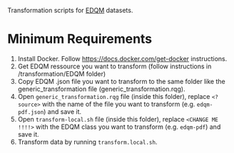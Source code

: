 Transformation scripts for [EDQM](https://standardterms.edqm.eu/) datasets.

# Minimum Requirements

1. Install Docker. Follow https://docs.docker.com/get-docker instructions.
1. Get EDQM ressource you want to transform (follow instructions in /transformation/EDQM folder)
1. Copy EDQM .json file you want to transform to the same folder like the generic_transformation file (generic_transformation.rqg).
1. Open `generic_transformation.rqg` file (inside this folder), replace `<?source>` with the name of the file you want to transform (e.g. `edqm-pdf.json`) and save it.
1. Open `transform-local.sh` file (inside this folder), replace `<CHANGE ME !!!!>` with the EDQM class you want to transform (e.g. `edqm-pdf`) and save it.
1. Transform data by running `transform.local.sh`.
